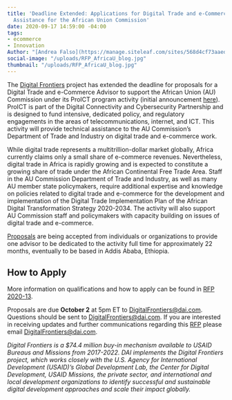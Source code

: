 ```yaml
---
title: 'Deadline Extended: Applications for Digital Trade and e-Commerce Technical
  Assistance for the African Union Commission'
date: 2020-09-17 14:59:00 -04:00
tags:
- ecommerce
- Innovation
Author: "[Andrea Falso](https://manage.siteleaf.com/sites/568d4cf73aaede128400000b/collections/posts/new)"
social-image: "/uploads/RFP_AfricaU_blog.jpg"
thumbnail: "/uploads/RFP_AfricaU_blog.jpg"
---
```


The [Digital Frontiers](https://www.dai.com/our-work/projects/worldwide-digital-frontiers-df) project has extended the deadline for proposals for a Digital Trade and e-Commerce Advisor to support the African Union (AU) Commission under its ProICT program activity (initial announcement [here](https://dai-global-digital.com/apply-now-digital-trade-and-e-commerce-technical-assistance-for-the-african-union-commission.html)). ProICT is part of the Digital Connectivity and Cybersecurity Partnership and is designed to fund intensive, dedicated policy, and regulatory engagements in the areas of telecommunications, internet, and ICT. This activity will provide technical assistance to the AU Commission’s Department of Trade and Industry on digital trade and e-commerce work.

<!--more-->

While digital trade represents a multitrillion-dollar market globally, Africa currently claims only a small share of e-commerce revenues. Nevertheless, digital trade in Africa is rapidly growing and is expected to constitute a growing share of trade under the African Continental Free Trade Area. Staff in the AU Commission Department of Trade and Industry, as well as many AU member state policymakers, require additional expertise and knowledge on policies related to digital trade and e-commerce for the development and implementation of the Digital Trade Implementation Plan of the African Digital Transformation Strategy 2020-2034. The activity will also support AU Commission staff and policymakers with capacity building on issues of digital trade and e-commerce.

[Proposals](https://drive.google.com/file/d/1JphjZ8PN6myr80AL6bmn_Up6cBv4JoZs/view?usp=sharing) are being accepted from individuals or organizations to provide one advisor to be dedicated to the activity full time for approximately 22 months, eventually to be based in Addis Ababa, Ethiopia.

## How to Apply

More information on qualifications and how to apply can be found in [RFP 2020-13](https://drive.google.com/file/d/1JphjZ8PN6myr80AL6bmn_Up6cBv4JoZs/view?usp=sharing).

Proposals are due **October 2** at 5pm ET to [DigitalFrontiers@dai.com](mailto:DigitalFrontiers@dai.com). Questions should be sent to [DigitalFrontiers@dai.com](mailto:DigitalFrontiers@dai.com). If you are interested in receiving updates and further communications regarding this [RFP](https://drive.google.com/file/d/1JphjZ8PN6myr80AL6bmn_Up6cBv4JoZs/view?usp=sharing) please email [DigitalFrontiers@dai.com](mailto:DigitalFrontiers@dai.com).

*Digital Frontiers is a $74.4 million buy-in mechanism available to USAID Bureaus and Missions from 2017-2022. DAI implements the Digital Frontiers project, which works closely with the U.S. Agency for International Development (USAID)’s Global Development Lab, the Center for Digital Development, USAID Missions, the private sector, and international and local development organizations to identify successful and sustainable digital development approaches and scale their impact globally.*